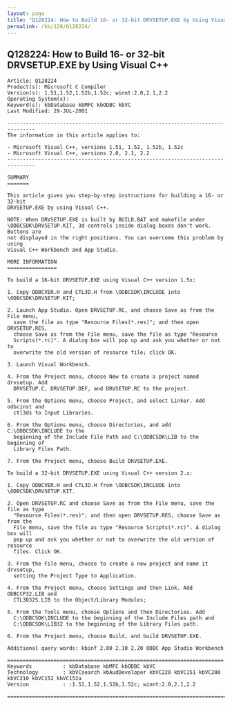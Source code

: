 ```yaml
---
layout: page
title: "Q128224: How to Build 16- or 32-bit DRVSETUP.EXE by Using Visual C++"
permalink: /kb/128/Q128224/
---
```


## Q128224: How to Build 16- or 32-bit DRVSETUP.EXE by Using Visual C++

	Article: Q128224
	Product(s): Microsoft C Compiler
	Version(s): 1.51,1.52,1.52b,1.52c; winnt:2.0,2.1,2.2
	Operating System(s): 
	Keyword(s): kbDatabase kbMFC kbODBC kbVC
	Last Modified: 29-JUL-2001
	
	-------------------------------------------------------------------------------
	The information in this article applies to:
	
	- Microsoft Visual C++, versions 1.51, 1.52, 1.52b, 1.52c 
	- Microsoft Visual C++, versions 2.0, 2.1, 2.2 
	-------------------------------------------------------------------------------
	
	SUMMARY
	=======
	
	This article gives you step-by-step instructions for building a 16- or 32-bit
	DRVSETUP.EXE by using Visual C++.
	
	NOTE: When DRVSETUP.EXE is built by BUILD.BAT and makefile under
	\ODBCSDK\DRVSETUP.KIT, 3d controls inside dialog boxes don't work. Buttons are
	not displayed in the right positions. You can overcome this problem by using
	Visual C++ Workbench and App Studio.
	
	MORE INFORMATION
	================
	
	To build a 16-bit DRVSETUP.EXE using Visual C++ version 1.5x:
	
	1. Copy ODBCVER.H and CTL3D.H from \ODBCSDK\INCLUDE into \ODBCSDK\DRVSETUP.KIT;
	
	2. Launch App Studio. Open DRVSETUP.RC, and choose Save as from the File menu,
	  save the file as type "Resource Files(*.res)"; and then open DRVSETUP.RES,
	  choose Save as from the File menu, save the file as type "Resource
	  Scripts(*.rc)". A dialog box will pop up and ask you whether or not to
	  overwrite the old version of resource file; click OK.
	
	3. Launch Visual Workbench.
	
	4. From the Project menu, choose New to create a project named drvsetup. Add
	  DRVSETUP.C, DRVSETUP.DEF, and DRVSETUP.RC to the project.
	
	5. From the Options menu, choose Project, and select Linker. Add odbcinst and
	  ctl3ds to Input Libraries.
	
	6. From the Options menu, choose Directories, and add C:\ODBCSDK\INCLUDE to the
	  beginning of the Include File Path and C:\ODBCSDK\LIB to the beginning of
	  Library Files Path.
	
	7. From the Project menu, choose Build DRVSETUP.EXE.
	
	To build a 32-bit DRVSETUP.EXE using Visual C++ version 2.x:
	
	1. Copy ODBCVER.H and CTL3D.H from \ODBCSDK\INCLUDE into \ODBCSDK\DRVSETUP.KIT.
	
	2. Open DRVSETUP.RC and choose Save as from the File menu, save the file as type
	  "Resource Files(*.res)"; and then open DRVSETUP.RES, choose Save as from the
	  File menu, save the file as type "Resource Scripts(*.rc)". A dialog box will
	  pop up and ask you whether or not to overwrite the old version of resource
	  files. Click OK.
	
	3. From the File menu, choose to create a new project and name it drvsetup,
	  setting the Project Type to Application.
	
	4. From the Project menu, choose Settings and then Link. Add ODBCCP32.LIB and
	  CTL3D32S.LIB to the Object/Library Modules;
	
	5. From the Tools menu, choose Options and then Directories. Add
	  C:\ODBCSDK\INCLUDE to the beginning of the Include Files path and
	  C:\ODBCSDK\LIB32 to the beginning of the Library Files path.
	
	6. From the Project menu, choose Build, and build DRVSETUP.EXE.
	
	Additional query words: kbinf 2.00 2.10 2.20 ODBC App Studio Workbench
	
	======================================================================
	Keywords          : kbDatabase kbMFC kbODBC kbVC 
	Technology        : kbVCsearch kbAudDeveloper kbVC220 kbVC151 kbVC200 kbVC210 kbVC152 kbVC152a
	Version           : :1.51,1.52,1.52b,1.52c; winnt:2.0,2.1,2.2
	
	=============================================================================
	
